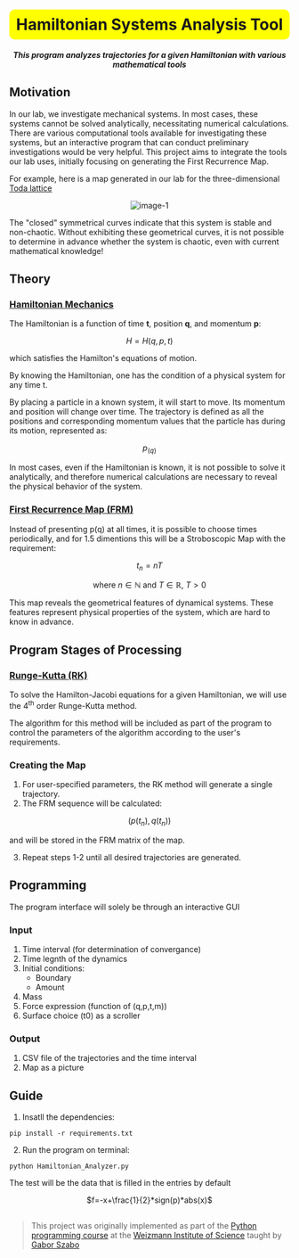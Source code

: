 <div align="center">
  <h1 style="background-color: yellow; padding: 10px; border-radius: 10px;">Hamiltonian Systems Analysis Tool</h1>
</div> 

<div align="center">
  
***This program analyzes trajectories for a given Hamiltonian with various mathematical tools***

</div> 
 
 
## Motivation
In our lab, we investigate mechanical systems. In most cases, these systems cannot be solved analytically, necessitating numerical calculations. There are various computational tools available for investigating these systems, but an interactive program that can conduct preliminary investigations would be very helpful. This project aims to integrate the tools our lab uses, initially focusing on generating the First Recurrence Map.

For example, here is a map generated in our lab for the three-dimensional [Toda lattice](https://doi.org/10.1143/PTP.50.1547) 

 
<div align="center">
  
![image-1](https://github.com/LevyShaked/Hamiltonian-Systems-Analyzer/assets/167014554/9e790042-24c6-47b3-b568-262ec9181aee)

</div>

The "closed" symmetrical curves indicate that this system is stable and non-chaotic. Without exhibiting these geometrical curves, it is not possible to determine in advance whether the system is chaotic, even with current mathematical knowledge!

## Theory 

### [Hamiltonian Mechanics](https://books.google.co.il/books?id=fnO3XYYpU54C&pg=PA19&hl=iw&source=gbs_toc_r&cad=1#v=onepage&q&f=false) 

The Hamiltonian is a function of time **t**, position **q**, and momentum **p**: 
<div align="center">
  
$H=H{(q,p,t)}$

</div>
which satisfies the Hamilton's equations of motion.

By knowing the Hamiltonian, one has the condition of a physical system for any time t. 

By placing a particle in a known system, it will start to move. Its momentum and position will change over time. The trajectory is defined as all the positions and corresponding momentum values that the particle has during its motion, represented as:

<div align="center">

$p_(q)$

</div>

In most cases, even if the Hamiltonian is known, it is not possible to solve it analytically, and therefore numerical calculations are necessary to reveal the physical behavior of the system. 

### [First Recurrence Map (FRM)](https://books.google.co.il/books?id=fnO3XYYpU54C&pg=PA87&hl=iw&source=gbs_toc_r&cad=1#v=onepage&q&f=false) 
Instead of presenting p(q) at all times, it is possible to choose times periodically, 
and for 1.5 dimentions this will be a Stroboscopic Map with the requirement:
<div align="center">

$t_{n} = nT$

where $n \in \mathbb{N}$ and $T \in \mathbb{R}$, $T>0$

</div>

This map reveals the geometrical features of dynamical systems. These features represent physical properties of the system, which are hard to know in advance.

## Program Stages of Processing 

### [Runge-Kutta (RK)](https://doi.org/10.1016/B978-0-12-811753-8.00008-6)
To solve the Hamilton-Jacobi equations for a given Hamiltonian, we will use the 4<sup>th</sup> order Runge-Kutta method. 

The algorithm for this method will be included as part of the program to control the parameters of the algorithm according to the user's requirements.

### Creating the Map 

1. For user-specified parameters, the RK method will generate a single trajectory.
2. The FRM sequence will be calculated:

<div align="center">

$(p(t_{n}), q(t_{n}))$

</div>

and will be stored in the FRM matrix of the map.

3. Repeat steps 1-2 until all desired trajectories are generated.

## Programming

The program interface will solely be through an interactive GUI
 
### Input 

1. Time interval (for determination of convergance)
2. Time legnth of the dynamics
3. Initial conditions:
   - Boundary
   - Amount
4. Mass
5. Force expression (function of (q,p,t,m))
6. Surface choice (t0) as a scroller

### Output 

1. CSV file of the trajectories and the time interval
2. Map as a picture 

## Guide

1. Insatll the dependencies:

`pip install -r requirements.txt`

2. Run the program on terminal:

`python Hamiltonian_Analyzer.py` 

The test will be the data that is filled in the entries by default

<div align="center">

$f=-x+\frac{1}{2}*sign(p)*abs(x)$

</div>





 
## 

> This project was originally implemented as part of the [Python programming course](https://github.com/szabgab/wis-python-course-2024-04)
> at the [Weizmann Institute of Science](https://www.weizmann.ac.il/) taught by [Gabor Szabo](https://szabgab.com/)


